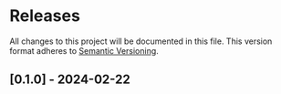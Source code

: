 # Releases
All changes to this project will be documented in this file. This version
format adheres to [Semantic Versioning](https://semver.org/spec/v2.0.0.html).

## [0.1.0] - 2024-02-22
